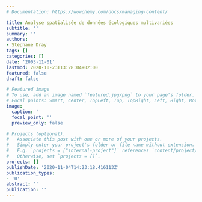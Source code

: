 ```yaml
---
# Documentation: https://wowchemy.com/docs/managing-content/

title: Analyse spatialisée de données écologiques multivariées
subtitle: ''
summary: ''
authors:
- Stéphane Dray
tags: []
categories: []
date: '2003-11-01'
lastmod: 2020-10-23T13:28:04+02:00
featured: false
draft: false

# Featured image
# To use, add an image named `featured.jpg/png` to your page's folder.
# Focal points: Smart, Center, TopLeft, Top, TopRight, Left, Right, BottomLeft, Bottom, BottomRight.
image:
  caption: ''
  focal_point: ''
  preview_only: false

# Projects (optional).
#   Associate this post with one or more of your projects.
#   Simply enter your project's folder or file name without extension.
#   E.g. `projects = ["internal-project"]` references `content/project/deep-learning/index.md`.
#   Otherwise, set `projects = []`.
projects: []
publishDate: '2020-11-04T14:23:18.416113Z'
publication_types:
- '0'
abstract: ''
publication: ''
---
```

